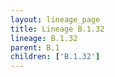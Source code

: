 ```yaml
---
layout: lineage_page
title: Lineage B.1.32
lineage: B.1.32
parent: B.1
children: ['B.1.32']
---
```

